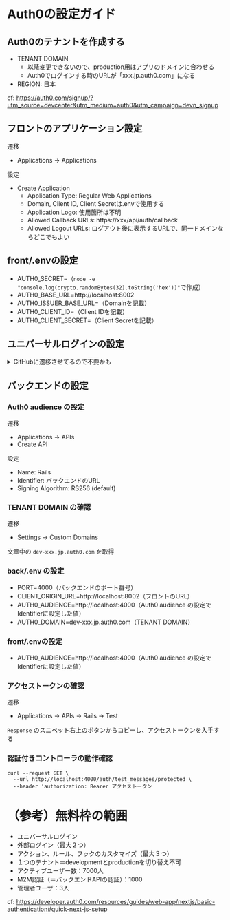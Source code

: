 # Auth0の設定ガイド

## Auth0のテナントを作成する
- TENANT DOMAIN
  - 以降変更できないので、production用はアプリのドメインに合わせる
  - Auth0でログインする時のURLが「xxx.jp.auth0.com」になる
- REGION: 日本

cf: https://auth0.com/signup/?utm_source=devcenter&utm_medium=auth0&utm_campaign=devn_signup

## フロントのアプリケーション設定
遷移
- Applications -> Applications

設定
- Create Application
  - Application Type: Regular Web Applications
  - Domain, Client ID, Client Secretは.envで使用する
  - Application Logo: 使用箇所は不明
  - Allowed Callback URLs: https://xxx/api/auth/callback
  - Allowed Logout URLs: ログアウト後に表示するURLで、同一ドメインならどこでもよい

## front/.envの設定
- AUTH0_SECRET=（`node -e "console.log(crypto.randomBytes(32).toString('hex'))"`で作成）
- AUTH0_BASE_URL=http://localhost:8002
- AUTH0_ISSUER_BASE_URL=（Domainを記載）
- AUTH0_CLIENT_ID=（Client IDを記載）
- AUTH0_CLIENT_SECRET=（Client Secretを記載）

## ユニバーサルログインの設定
<details>
<summary>GitHubに遷移させてるので不要かも  </summary>

  
遷移
- Branding -> Universal Login -> Advanced Options

設定
- Universal Login Experience: New
- Save Changes

### （参考）ログイン画面のカスタマイズ  
  
遷移
- Branding -> Universal Login -> Customization Options

変更できる内容
- ロゴ
- 色
- フォント等

ログイン画面のイメージ

<img src="https://i.gyazo.com/33f7a8646cd5d4b7289c8220a77adaba.png" width="200px">

Advanced Optionsから直接HTMLを編集することもできそう
</details>  
  

## バックエンドの設定
### Auth0 audience の設定
遷移
- Applications -> APIs
- Create API

設定
- Name: Rails
- Identifier: バックエンドのURL
- Signing Algorithm: RS256 (default)

### TENANT DOMAIN の確認
遷移
- Settings -> Custom Domains

文章中の `dev-xxx.jp.auth0.com` を取得

### back/.env の設定
- PORT=4000（バックエンドのポート番号）
- CLIENT_ORIGIN_URL=http://localhost:8002（フロントのURL）
- AUTH0_AUDIENCE=http://localhost:4000（Auth0 audience の設定でIdentifierに設定した値）
- AUTH0_DOMAIN=dev-xxx.jp.auth0.com（TENANT DOMAIN）

### front/.envの設定
- AUTH0_AUDIENCE=http://localhost:4000（Auth0 audience の設定でIdentifierに設定した値）

### アクセストークンの確認
遷移
- Applications -> APIs -> Rails -> Test

`Response` のスニペット右上のボタンからコピーし、アクセストークンを入手する

### 認証付きコントローラの動作確認
```
curl --request GET \
  --url http://localhost:4000/auth/test_messages/protected \
  --header 'authorization: Bearer アクセストークン
```



# （参考）無料枠の範囲
- ユニバーサルログイン
- 外部ログイン（最大２つ）
- アクション、ルール、フックのカスタマイズ（最大３つ）
- １つのテナント＝developmentとproductionを切り替え不可
- アクティブユーザー数：7000人
- M2M認証（＝バックエンドAPIの認証）：1000
- 管理者ユーザ：3人


cf: https://developer.auth0.com/resources/guides/web-app/nextjs/basic-authentication#quick-next-js-setup
